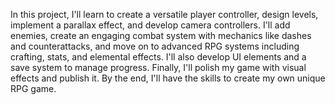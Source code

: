In this project, I'll learn to create a versatile player controller, design levels, implement a parallax effect, and develop camera controllers. I'll add enemies, create an engaging combat system with mechanics like dashes and counterattacks, and move on to advanced RPG systems including crafting, stats, and elemental effects. I'll also develop UI elements and a save system to manage progress. Finally, I'll polish my game with visual effects and publish it. By the end, I'll have the skills to create my own unique RPG game.
